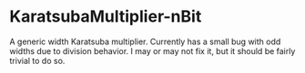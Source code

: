 # KaratsubaMultiplier-nBit
A generic width Karatsuba multiplier. Currently has a small bug with odd widths due to division behavior. I may or may not fix it, but it should be fairly trivial to do so.
